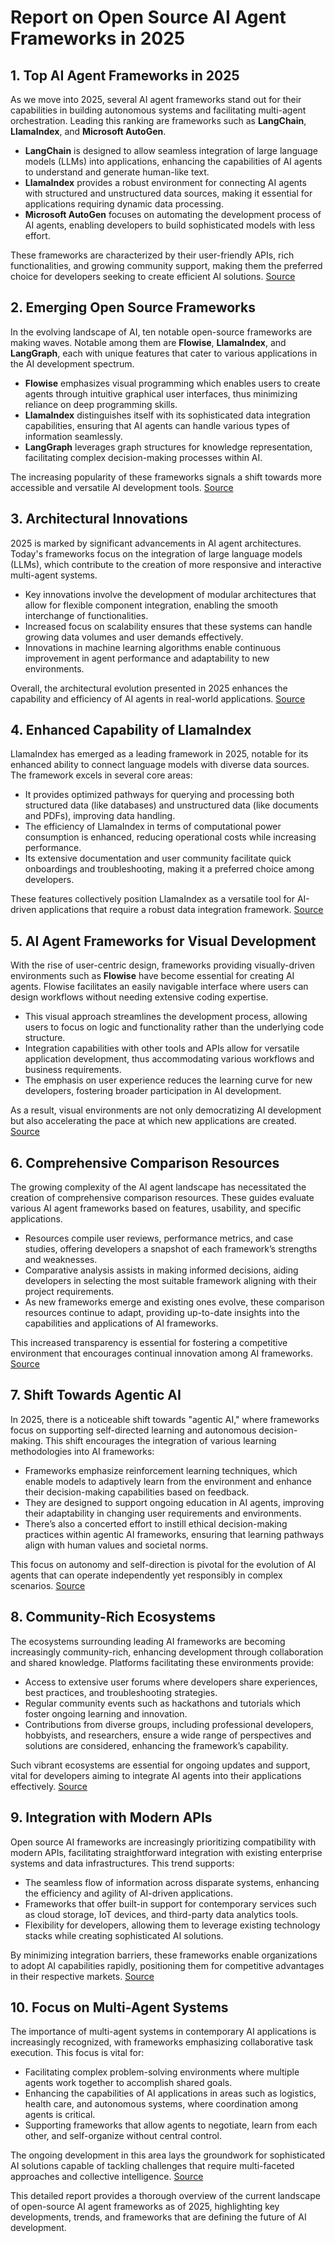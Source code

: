 # Report on Open Source AI Agent Frameworks in 2025

## 1. Top AI Agent Frameworks in 2025
As we move into 2025, several AI agent frameworks stand out for their capabilities in building autonomous systems and facilitating multi-agent orchestration. Leading this ranking are frameworks such as **LangChain**, **LlamaIndex**, and **Microsoft AutoGen**. 
- **LangChain** is designed to allow seamless integration of large language models (LLMs) into applications, enhancing the capabilities of AI agents to understand and generate human-like text.
- **LlamaIndex** provides a robust environment for connecting AI agents with structured and unstructured data sources, making it essential for applications requiring dynamic data processing.
- **Microsoft AutoGen** focuses on automating the development process of AI agents, enabling developers to build sophisticated models with less effort.

These frameworks are characterized by their user-friendly APIs, rich functionalities, and growing community support, making them the preferred choice for developers seeking to create efficient AI solutions. [Source](https://www.shakudo.io/blog/top-9-ai-agent-frameworks)

## 2. Emerging Open Source Frameworks
In the evolving landscape of AI, ten notable open-source frameworks are making waves. Notable among them are **Flowise**, **LlamaIndex**, and **LangGraph**, each with unique features that cater to various applications in the AI development spectrum. 
- **Flowise** emphasizes visual programming which enables users to create agents through intuitive graphical user interfaces, thus minimizing reliance on deep programming skills.
- **LlamaIndex** distinguishes itself with its sophisticated data integration capabilities, ensuring that AI agents can handle various types of information seamlessly.
- **LangGraph** leverages graph structures for knowledge representation, facilitating complex decision-making processes within AI.

The increasing popularity of these frameworks signals a shift towards more accessible and versatile AI development tools. [Source](https://odsc.medium.com/top-10-open-source-ai-agent-frameworks-to-know-in-2025-c739854ec859)

## 3. Architectural Innovations
2025 is marked by significant advancements in AI agent architectures. Today's frameworks focus on the integration of large language models (LLMs), which contribute to the creation of more responsive and interactive multi-agent systems. 
- Key innovations involve the development of modular architectures that allow for flexible component integration, enabling the smooth interchange of functionalities.
- Increased focus on scalability ensures that these systems can handle growing data volumes and user demands effectively.
- Innovations in machine learning algorithms enable continuous improvement in agent performance and adaptability to new environments.

Overall, the architectural evolution presented in 2025 enhances the capability and efficiency of AI agents in real-world applications. [Source](https://www.marktechpost.com/2025/07/19/the-definitive-guide-to-ai-agents-architectures-frameworks-and-real-world-applications-2025/)

## 4. Enhanced Capability of LlamaIndex
LlamaIndex has emerged as a leading framework in 2025, notable for its enhanced ability to connect language models with diverse data sources. The framework excels in several core areas:
- It provides optimized pathways for querying and processing both structured data (like databases) and unstructured data (like documents and PDFs), improving data handling.
- The efficiency of LlamaIndex in terms of computational power consumption is enhanced, reducing operational costs while increasing performance.
- Its extensive documentation and user community facilitate quick onboardings and troubleshooting, making it a preferred choice among developers.

These features collectively position LlamaIndex as a versatile tool for AI-driven applications that require a robust data integration framework. [Source](https://www.lindy.ai/blog/best-ai-agent-frameworks)

## 5. AI Agent Frameworks for Visual Development
With the rise of user-centric design, frameworks providing visually-driven environments such as **Flowise** have become essential for creating AI agents. Flowise facilitates an easily navigable interface where users can design workflows without needing extensive coding expertise. 
- This visual approach streamlines the development process, allowing users to focus on logic and functionality rather than the underlying code structure.
- Integration capabilities with other tools and APIs allow for versatile application development, thus accommodating various workflows and business requirements.
- The emphasis on user experience reduces the learning curve for new developers, fostering broader participation in AI development.

As a result, visual environments are not only democratizing AI development but also accelerating the pace at which new applications are created. [Source](https://generativeai.pub/i-tried-12-ai-agent-frameworks-in-2025-heres-the-brutally-honest-guide-you-actually-need-d68dbf6ed2ad)

## 6. Comprehensive Comparison Resources
The growing complexity of the AI agent landscape has necessitated the creation of comprehensive comparison resources. These guides evaluate various AI agent frameworks based on features, usability, and specific applications.
- Resources compile user reviews, performance metrics, and case studies, offering developers a snapshot of each framework’s strengths and weaknesses.
- Comparative analysis assists in making informed decisions, aiding developers in selecting the most suitable framework aligning with their project requirements.
- As new frameworks emerge and existing ones evolve, these comparison resources continue to adapt, providing up-to-date insights into the capabilities and applications of AI frameworks.

This increased transparency is essential for fostering a competitive environment that encourages continual innovation among AI frameworks. [Source](https://langwatch.ai/blog/best-ai-agent-frameworks-in-2025-comparing-langgraph-dspy-crewai-agno-and-more)

## 7. Shift Towards Agentic AI
In 2025, there is a noticeable shift towards "agentic AI," where frameworks focus on supporting self-directed learning and autonomous decision-making. This shift encourages the integration of various learning methodologies into AI frameworks:
- Frameworks emphasize reinforcement learning techniques, which enable models to adaptively learn from the environment and enhance their decision-making capabilities based on feedback.
- They are designed to support ongoing education in AI agents, improving their adaptability in changing user requirements and environments.
- There’s also a concerted effort to instill ethical decision-making practices within agentic AI frameworks, ensuring that learning pathways align with human values and societal norms.

This focus on autonomy and self-direction is pivotal for the evolution of AI agents that can operate independently yet responsibly in complex scenarios. [Source](https://superagi.com/top-10-open-source-agentic-ai-frameworks-you-need-to-know-in-2025-a-comprehensive-comparison/)

## 8. Community-Rich Ecosystems
The ecosystems surrounding leading AI frameworks are becoming increasingly community-rich, enhancing development through collaboration and shared knowledge. Platforms facilitating these environments provide:
- Access to extensive user forums where developers share experiences, best practices, and troubleshooting strategies.
- Regular community events such as hackathons and tutorials which foster ongoing learning and innovation.
- Contributions from diverse groups, including professional developers, hobbyists, and researchers, ensure a wide range of perspectives and solutions are considered, enhancing the framework’s capability.

Such vibrant ecosystems are essential for ongoing updates and support, vital for developers aiming to integrate AI agents into their applications effectively. [Source](https://garysvenson09.medium.com/the-2025-developers-guide-to-ai-agent-frameworks-from-visual-builders-to-code-first-stacks-2dc847453f4e)

## 9. Integration with Modern APIs
Open source AI frameworks are increasingly prioritizing compatibility with modern APIs, facilitating straightforward integration with existing enterprise systems and data infrastructures. This trend supports:
- The seamless flow of information across disparate systems, enhancing the efficiency and agility of AI-driven applications.
- Frameworks that offer built-in support for contemporary services such as cloud storage, IoT devices, and third-party data analytics tools.
- Flexibility for developers, allowing them to leverage existing technology stacks while creating sophisticated AI solutions.

By minimizing integration barriers, these frameworks enable organizations to adopt AI capabilities rapidly, positioning them for competitive advantages in their respective markets. [Source](https://reddit.com/r/AI_Agents/comments/1hq9il6/best_ai_agent_frameworks_in_2025_a_comprehensive/)

## 10. Focus on Multi-Agent Systems
The importance of multi-agent systems in contemporary AI applications is increasingly recognized, with frameworks emphasizing collaborative task execution. This focus is vital for:
- Facilitating complex problem-solving environments where multiple agents work together to accomplish shared goals.
- Enhancing the capabilities of AI applications in areas such as logistics, health care, and autonomous systems, where coordination among agents is critical.
- Supporting frameworks that allow agents to negotiate, learn from each other, and self-organize without central control.

The ongoing development in this area lays the groundwork for sophisticated AI solutions capable of tackling challenges that require multi-faceted approaches and collective intelligence. [Source](https://www.reddit.com/r/LLMDevs/comments/1isf8q1/what_is_your_ai_agent_tech_stack_in_2025/)

This detailed report provides a thorough overview of the current landscape of open-source AI agent frameworks as of 2025, highlighting key developments, trends, and frameworks that are defining the future of AI development.
